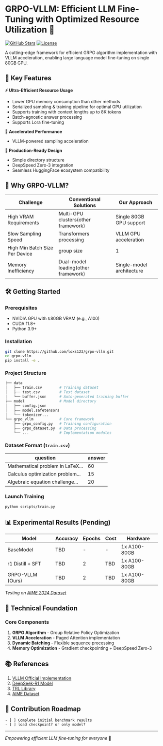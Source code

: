 # GRPO-VLLM: Efficient LLM Fine-Tuning with Optimized Resource Utilization 🚀

[![GitHub Stars](https://img.shields.io/github/stars/loxs123/grpo-vllm?style=social)](https://github.com/loxs123/grpo-vllm)
[![License](https://img.shields.io/badge/License-MIT-blue.svg)](https://opensource.org/licenses/MIT)

A cutting-edge framework for efficient GRPO algorithm implementation with VLLM acceleration, enabling large language model fine-tuning on single 80GB GPU.

## 🌟 Key Features

**⚡ Ultra-Efficient Resource Usage**
- Lower GPU memory consumption than other methods
- Serialized sampling & training pipeline for optimal GPU utilization
- Supports training with context lengths up to 8K tokens
- Batch-agnostic answer processing
- Supports Lora fine-tuning

**🚀 Accelerated Performance**
- VLLM-powered sampling acceleration

**🧩 Production-Ready Design**
- Simple directory structure
- DeepSpeed Zero-3 integration
- Seamless HuggingFace ecosystem compatibility

## 🎯 Why GRPO-VLLM?

| Challenge                  | Conventional Solutions | Our Approach               |
|----------------------------|------------------------|----------------------------|
| High VRAM Requirements     | Multi-GPU clusters(other framework)     | Single 80GB GPU support    |
| Slow Sampling Speed        | Transformers processing   | VLLM GPU acceleration      |
| High Min Batch Size Per Device  | group size   | 1   |
| Memory Inefficiency        | Dual-model loading(other framework)     | Single-model architecture  |

## 🛠️ Getting Started

### Prerequisites
- NVIDIA GPU with ≥80GB VRAM (e.g., A100)
- CUDA 11.8+
- Python 3.9+

### Installation
```bash
git clone https://github.com/loxs123/grpo-vllm.git
cd grpo-vllm
pip install -e .
```

### Project Structure
```bash
├── data
│   ├── train.csv        # Training dataset
│   ├── test.csv         # Test dataset
│   └── buffer.json      # Auto-generated training buffer
├── model                # Model directory
│   ├── config.json
│   ├── model.safetensors
│   └── tokenizer...
└── grpo_vllm            # Core framework
    ├── grpo_config.py   # Training configuration
    ├── grpo_dataset.py  # Data processing
    └── ...              # Implementation modules
```

### Dataset Format (`train.csv`)
| question                                   | answer |
|-------------------------------------------|--------|
| Mathematical problem in LaTeX...          | 60     |
| Calculus optimization problem...          | 15     |
| Algebraic equation challenge...           | 20     |

### Launch Training
```bash
python scripts/train.py
```

## 📊 Experimental Results (Pending)

| Model                | Accuracy | Epochs | Cost | Hardware      |
|----------------------|----------|--------|------|---------------|
| BaseModel            | TBD      | -      | -    | 1x A100-80GB  |
| r1 Distill + SFT     | TBD      | 2      | TBD  | 1x A100-80GB  |
| GRPO-VLLM (Ours)     | TBD      | 2      | TBD  | 1x A100-80GB  |

*Testing on [AIME 2024 Dataset](https://huggingface.co/datasets/Maxwell-Jia/AIME_2024)*

## 🧠 Technical Foundation

### Core Components
1. **GRPO Algorithm** - Group Relative Policy Optimization
2. **VLLM Acceleration** - Paged Attention implementation
3. **Dynamic Batching** - Flexible sequence processing
4. **Memory Optimization** - Gradient checkpointing + DeepSpeed Zero-3


## 📚 References
1. [VLLM Official Implementation](https://github.com/vllm-project/vllm)
2. [DeepSeek-R1 Model](https://huggingface.co/deepseek-ai/DeepSeek-R1-Distill-Qwen-7B)
3. [TRL Library](https://github.com/huggingface/trl)
4. [AIME Dataset](https://huggingface.co/datasets/di-zhang-fdu/AIME_1983_2024)

## 🤝 Contribution Roadmap
    - [ ] Complete initial benchmark results
    - [ ] load checkpoint? or only model?
---

*Empowering efficient LLM fine-tuning for everyone* 🤖
